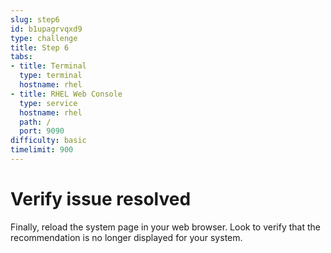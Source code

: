 ```yaml
---
slug: step6
id: b1upagrvqxd9
type: challenge
title: Step 6
tabs:
- title: Terminal
  type: terminal
  hostname: rhel
- title: RHEL Web Console
  type: service
  hostname: rhel
  path: /
  port: 9090
difficulty: basic
timelimit: 900
---
```

# Verify issue resolved

Finally, reload the system page in your web browser.
Look to verify that the recommendation is no longer displayed for your system.
